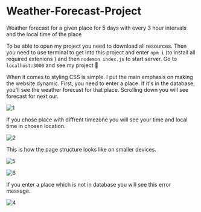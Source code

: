 # Weather-Forecast-Project
Weather forecast for a given place for 5 days with every 3 hour intervals and the local time of the place

To be able to open my project you need to download all resources.
Then you need to use terminal to get into this project and enter `npm i` (to install all required extenions )
and then `nodemon index.js` to start server. Go to `localhost:3000` and see my project :slightly_smiling_face:

When it comes to styling CSS is simple. I put the main emphasis on making the website dynamic. First, you need to enter a place. If it's in the database, you'll see the weather forecast for that place. Scrolling down you will see forecast for next our.

![1](https://github.com/dawidryskala/Weather-Forecast-Project/assets/141305850/27118904-78a4-466a-bdd9-82e212688371)

If you chose place with diffrent timezone you will see your time and local time in chosen location. 

![2](https://github.com/dawidryskala/Weather-Forecast-Project/assets/141305850/491dd343-40bf-4154-a012-a7e5906eb830)


This is how the page structure looks like on smaller devices.

![5](https://github.com/dawidryskala/Weather-Forecast-Project/assets/141305850/e047a03c-5643-4962-be32-e9f40aa8b939)

![6](https://github.com/dawidryskala/Weather-Forecast-Project/assets/141305850/ab522ff7-c0a0-4388-8d9d-6e5d660e1b77)

If you enter a place which is not in database you will see this error message. 

![4](https://github.com/dawidryskala/Weather-Forecast-Project/assets/141305850/99d7e59b-0d55-461a-a8ca-ee0f6966bd29)


